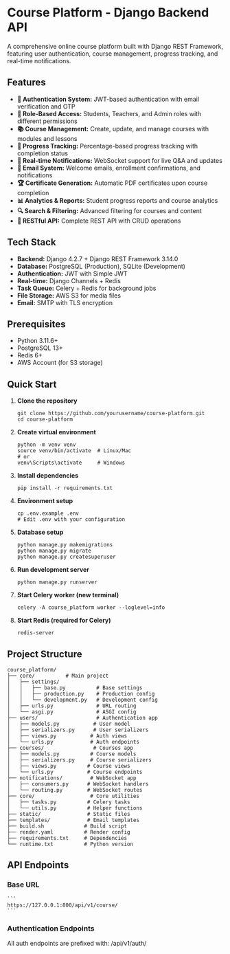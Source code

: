 # Course Platform - Django Backend API

<p>A comprehensive online course platform built with Django REST Framework, featuring user authentication, course management, progress tracking, and real-time notifications.</p>

## Features
- **🔐 Authentication System:** JWT-based authentication with email verification and OTP
- **👥 Role-Based Access:** Students, Teachers, and Admin roles with different permissions
- **📚 Course Management:** Create, update, and manage courses with modules and lessons
- **🎯 Progress Tracking:** Percentage-based progress tracking with completion status
- **💬 Real-time Notifications:** WebSocket support for live Q&A and updates
- **📧 Email System:** Welcome emails, enrollment confirmations, and notifications
- **🏆 Certificate Generation:** Automatic PDF certificates upon course completion
- **📊 Analytics & Reports:** Student progress reports and course analytics
- **🔍 Search & Filtering:** Advanced filtering for courses and content
- **📱 RESTful API:** Complete REST API with CRUD operations

## Tech Stack

- **Backend:** Django 4.2.7 + Django REST Framework 3.14.0
- **Database:** PostgreSQL (Production), SQLite (Development)
- **Authentication:** JWT with Simple JWT
- **Real-time:** Django Channels + Redis
- **Task Queue:** Celery + Redis for background jobs
- **File Storage:** AWS S3 for media files
- **Email:** SMTP with TLS encryption

##  Prerequisites

- Python 3.11.6+
- PostgreSQL 13+
- Redis 6+
- AWS Account (for S3 storage)

## Quick Start
1. **Clone the repository**
    ```
    git clone https://github.com/yourusername/course-platform.git
    cd course-platform
    ```

2. **Create virtual environment**
    ```
    python -m venv venv
    source venv/bin/activate  # Linux/Mac
    # or
    venv\Scripts\activate     # Windows

    ```

3. **Install dependencies**
    ```
    pip install -r requirements.txt
    ```

4. **Environment setup**
    ```
    cp .env.example .env
    # Edit .env with your configuration
    ```

5. **Database setup**
    ```
    python manage.py makemigrations
    python manage.py migrate
    python manage.py createsuperuser
    ```

6. **Run development server**
    ```
    python manage.py runserver
    ```

7. **Start Celery worker (new terminal)**
    ```
    celery -A course_platform worker --loglevel=info
    ```
8. **Start Redis (required for Celery)**
    ```
    redis-server
    ```

## Project Structure


    course_platform/
    ├── core/          # Main project
    │   ├── settings/
    │   │   ├── base.py          # Base settings
    │   │   ├── production.py    # Production config
    │   │   └── development.py   # Development config
    │   ├── urls.py              # URL routing
    │   └── asgi.py              # ASGI config
    ├── users/                   # Authentication app
    │   ├── models.py           # User model
    │   ├── serializers.py      # User serializers
    │   ├── views.py           # Auth views
    │   └── urls.py            # Auth endpoints
    ├── courses/                # Courses app
    │   ├── models.py          # Course models
    │   ├── serializers.py     # Course serializers
    │   ├── views.py          # Course views
    │   └── urls.py           # Course endpoints
    ├── notifications/         # WebSocket app
    │   ├── consumers.py      # WebSocket handlers
    │   └── routing.py        # WebSocket routes
    ├── core/                  # Core utilities
    │   ├── tasks.py          # Celery tasks
    │   └── utils.py          # Helper functions
    ├── static/               # Static files
    ├── templates/            # Email templates
    ├── build.sh             # Build script
    ├── render.yaml          # Render config
    ├── requirements.txt     # Dependencies
    └── runtime.txt          # Python version


## API Endpoints

### Base URL
    ```
    https://127.0.0.1:800/api/v1/course/
    ```

### Authentication Endpoints

All auth endpoints are prefixed with: /api/v1/auth/

